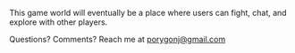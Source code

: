 This game world will eventually be a place where users can fight, chat, and explore with other players.

Questions? Comments? Reach me at [porygonj@gmail.com](mailto:porygonj@gmail.com)